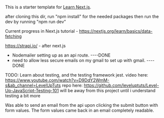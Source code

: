 This is a starter template for [Learn Next.js](https://nextjs.org/learn).

after cloning this dir, run "npm install" for the needed packages
then run the dev by running "npm run dev"

Current progress in Next.js tutorial - https://nextjs.org/learn/basics/data-fetching

https://strapi.io/ - after next.js


 - Nodemailer setting up as an api route. ----DONE
 - need to allow less secure emails on my gmail to set up with gmail. ----DONE



TODO:
Learn about testing, and the testing framework jest. 
video here: https://www.youtube.com/watch?v=D9DdY2WmM-s&ab_channel=LevelUpTuts
repo here: https://github.com/leveluptuts/Level-Up-JavaScript-Testing-101
will be away from this project until i understand testing a bit more

Was able to send an email from the api upon clicking the submit button with form values. 
The form values came back in an email completely readable. 